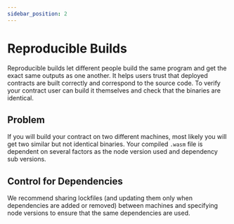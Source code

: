 ```yaml
---
sidebar_position: 2
---
```


# Reproducible Builds
Reproducible builds let different people build the same program and get the exact same outputs as one another. It helps users trust that deployed contracts are built correctly and correspond to the source code. To verify your contract user can build it themselves and check that the binaries are identical.

## Problem
If you will build your contract on two different machines, most likely you will get two similar but not identical binaries. Your compiled `.wasm` file is dependent on several factors as the node version used and dependency sub versions. 

## Control for Dependencies
We recommend sharing lockfiles (and updating them only when dependencies are added or removed) between machines and specifying node versions to ensure that the same dependencies are used. 
